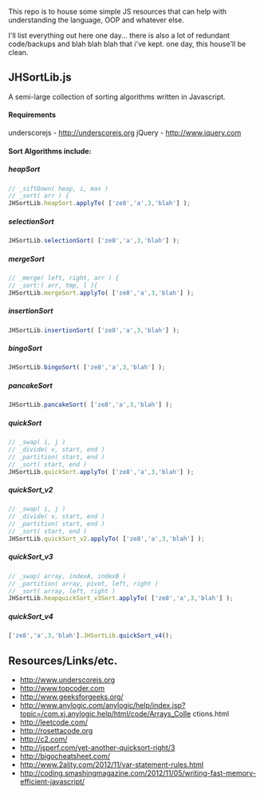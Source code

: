 This repo is to house some simple JS resources that can help with understanding the language, OOP and whatever else.

I'll list everything out here one day... there is also a lot of redundant code/backups and blah blah blah that i've kept.  one day, this house'll be clean.


JHSortLib.js
----------------
A semi-large collection of sorting algorithms written in Javascript. 

#### Requirements
underscorejs - http://underscorejs.org
jQuery - http://www.jquery.com

#### Sort Algorithms include:
##### heapSort
```js
// _siftDown( heap, i, max )
// _sort( arr ) {
JHSortLib.heapSort.applyTo( ['ze8','a',3,'blah'] );
```
##### selectionSort
```js
JHSortLib.selectionSort( ['ze8','a',3,'blah'] );
```
##### mergeSort
```js
// _merge( left, right, arr ) {
// _sort:( arr, tmp, l ){
JHSortLib.mergeSort.applyTo( ['ze8','a',3,'blah'] );
```
##### insertionSort
```js
JHSortLib.insertionSort( ['ze8','a',3,'blah'] );
```
##### bingoSort
```js
JHSortLib.bingoSort( ['ze8','a',3,'blah'] );
```
##### pancakeSort
```js
JHSortLib.pancakeSort( ['ze8','a',3,'blah'] );
```
##### quickSort
```js
// _swap( i, j )
// _divide( v, start, end )
// _partition( start, end )
// _sort( start, end ) 
JHSortLib.quickSort.applyTo( ['ze8','a',3,'blah'] );
```
##### quickSort_v2
```js
// _swap( i, j )
// _divide( v, start, end )
// _partition( start, end )
// _sort( start, end ) 
JHSortLib.quickSort_v2.applyTo( ['ze8','a',3,'blah'] );
```
##### quickSort_v3
```js
// _swap( array, indexA, indexB )
// _partition( array, pivot, left, right )
// _sort( array, left, right )
JHSortLib.heapquickSort_v3Sort.applyTo( ['ze8','a',3,'blah'] );
```
##### quickSort_v4
```js
['ze8','a',3,'blah'].JHSortLib.quickSort_v4();
```


## Resources/Links/etc.
* http://www.underscorejs.org
* http://www.topcoder.com
* http://www.geeksforgeeks.org/
* http://www.anylogic.com/anylogic/help/index.jsp?topic=/com.xj.anylogic.help/html/code/Arrays_Colle ctions.html
* http://leetcode.com/
* http://rosettacode.org
* http://c2.com/
* http://jsperf.com/yet-another-quicksort-right/3
* http://bigocheatsheet.com/
* http://www.2ality.com/2012/11/var-statement-rules.html
* http://coding.smashingmagazine.com/2012/11/05/writing-fast-memory-efficient-javascript/
